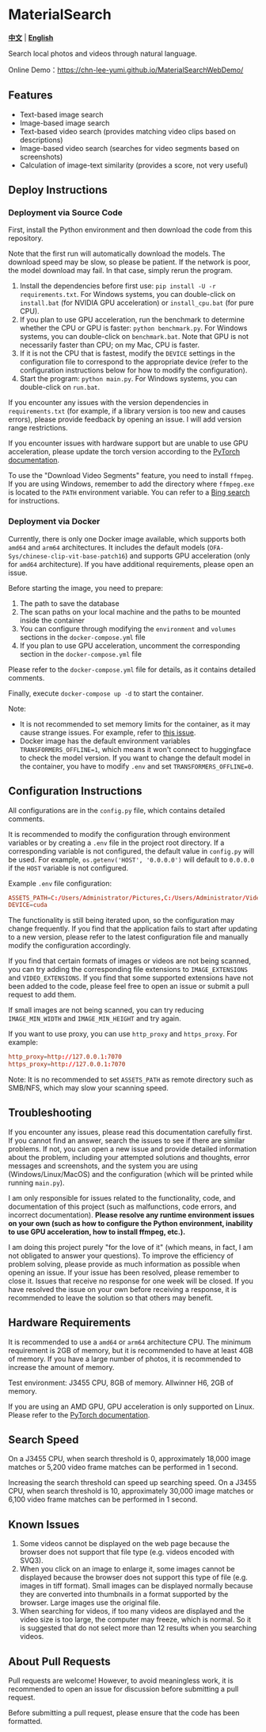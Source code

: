 # MaterialSearch

[**中文**](./README.md) | [**English**](./README_EN.md)

Search local photos and videos through natural language.

Online Demo：https://chn-lee-yumi.github.io/MaterialSearchWebDemo/

## Features

- Text-based image search
- Image-based image search
- Text-based video search (provides matching video clips based on descriptions)
- Image-based video search (searches for video segments based on screenshots)
- Calculation of image-text similarity (provides a score, not very useful)

## Deploy Instructions

### Deployment via Source Code

First, install the Python environment and then download the code from this repository.

Note that the first run will automatically download the models. The download speed may be slow, so please be patient. If the network is poor, the model download may fail. In that case, simply rerun the program.

1. Install the dependencies before first use: `pip install -U -r requirements.txt`. For Windows systems, you can double-click on `install.bat` (for NVIDIA GPU acceleration) or `install_cpu.bat` (for pure CPU).
2. If you plan to use GPU acceleration, run the benchmark to determine whether the CPU or GPU is faster: `python benchmark.py`. For Windows systems, you can double-click on `benchmark.bat`. Note that GPU is not necessarily faster than CPU; on my Mac, CPU is faster.
3. If it is not the CPU that is fastest, modify the `DEVICE` settings in the configuration file to correspond to the appropriate device (refer to the configuration instructions below for how to modify the configuration).
4. Start the program: `python main.py`. For Windows systems, you can double-click on `run.bat`.

If you encounter any issues with the version dependencies in `requirements.txt` (for example, if a library version is too new and causes errors), please provide feedback by opening an issue. I will add version range restrictions.

If you encounter issues with hardware support but are unable to use GPU acceleration, please update the torch version according to the [PyTorch documentation](https://pytorch.org/get-started/locally/).

To use the "Download Video Segments" feature, you need to install `ffmpeg`. If you are using Windows, remember to add the directory where `ffmpeg.exe` is located to the `PATH` environment variable. You can refer to a [Bing search](https://bing.com/search?q=windows+add+path+environment+variable) for instructions.

### Deployment via Docker

Currently, there is only one Docker image available, which supports both `amd64` and `arm64` architectures. It includes the default models (`OFA-Sys/chinese-clip-vit-base-patch16`) and supports GPU acceleration (only for `amd64` architecture). If you have additional requirements, please open an issue.

Before starting the image, you need to prepare:

1. The path to save the database
2. The scan paths on your local machine and the paths to be mounted inside the container
3. You can configure through modifying the `environment` and `volumes` sections in the `docker-compose.yml` file
4. If you plan to use GPU acceleration, uncomment the corresponding section in the `docker-compose.yml` file

Please refer to the `docker-compose.yml` file for details, as it contains detailed comments.

Finally, execute `docker-compose up -d` to start the container.

Note:
- It is not recommended to set memory limits for the container, as it may cause strange issues. For example, refer to [this issue](https://github.com/chn-lee-yumi/MaterialSearch/issues/6).
- Docker image has the default environment variables `TRANSFORMERS_OFFLINE=1`, which means it won't connect to huggingface to check the model version. If you want to change the default model in the container, you have to modify `.env` and set `TRANSFORMERS_OFFLINE=0`.

## Configuration Instructions

All configurations are in the `config.py` file, which contains detailed comments.

It is recommended to modify the configuration through environment variables or by creating a `.env` file in the project root directory. If a corresponding variable is not configured, the default value in `config.py` will be used. For example, `os.getenv('HOST', '0.0.0.0')` will default to `0.0.0.0` if the `HOST` variable is not configured.

Example `.env` file configuration:

```conf
ASSETS_PATH=C:/Users/Administrator/Pictures,C:/Users/Administrator/Videos
DEVICE=cuda
```

The functionality is still being iterated upon, so the configuration may change frequently. If you find that the application fails to start after updating to a new version, please refer to the latest configuration file and manually modify the configuration accordingly.

If you find that certain formats of images or videos are not being scanned, you can try adding the corresponding file extensions to `IMAGE_EXTENSIONS` and `VIDEO_EXTENSIONS`. If you find that some supported extensions have not been added to the code, please feel free to open an issue or submit a pull request to add them.

If small images are not being scanned, you can try reducing `IMAGE_MIN_WIDTH` and `IMAGE_MIN_HEIGHT` and try again.

If you want to use proxy, you can use `http_proxy` and `https_proxy`. For example: 

```conf
http_proxy=http://127.0.0.1:7070
https_proxy=http://127.0.0.1:7070
```

Note: It is no recommended to set `ASSETS_PATH` as remote directory such as SMB/NFS, which may slow your scanning speed.

## Troubleshooting

If you encounter any issues, please read this documentation carefully first. If you cannot find an answer, search the issues to see if there are similar problems. If not, you can open a new issue and provide detailed information about the problem, including your attempted solutions and thoughts, error messages and screenshots, and the system you are using (Windows/Linux/MacOS) and the configuration (which will be printed while running `main.py`).

I am only responsible for issues related to the functionality, code, and documentation of this project (such as malfunctions, code errors, and incorrect documentation). **Please resolve any runtime environment issues on your own (such as how to configure the Python environment, inability to use GPU acceleration, how to install ffmpeg, etc.).**

I am doing this project purely "for the love of it" (which means, in fact, I am not obligated to answer your questions). To improve the efficiency of problem solving, please provide as much information as possible when opening an issue. If your issue has been resolved, please remember to close it. Issues that receive no response for one week will be closed. If you have resolved the issue on your own before receiving a response, it is recommended to leave the solution so that others may benefit.

## Hardware Requirements

It is recommended to use a `amd64` or `arm64` architecture CPU. The minimum requirement is 2GB of memory, but it is recommended to have at least 4GB of memory. If you have a large number of photos, it is recommended to increase the amount of memory.

Test environment: J3455 CPU, 8GB of memory. Allwinner H6, 2GB of memory.

If you are using an AMD GPU, GPU acceleration is only supported on Linux. Please refer to the [PyTorch documentation](https://pytorch.org/get-started/locally/).

## Search Speed

On a J3455 CPU, when search threshold is 0, approximately 18,000 image matches or 5,200 video frame matches can be performed in 1 second.

Increasing the search threshold can speed up searching speed. On a J3455 CPU, when search threshold is 10, approximately 30,000 image matches or 6,100 video frame matches can be performed in 1 second.

## Known Issues

1. Some videos cannot be displayed on the web page because the browser does not support that file type (e.g. videos encoded with SVQ3).
2. When you click on an image to enlarge it, some images cannot be displayed because the browser does not support this type of file (e.g. images in tiff format). Small images can be displayed normally because they are converted into thumbnails in a format supported by the browser. Large images use the original file.
3. When searching for videos, if too many videos are displayed and the video size is too large, the computer may freeze, which is normal. So it is suggested that do not select more than 12 results when you searching videos.

## About Pull Requests

Pull requests are welcome! However, to avoid meaningless work, it is recommended to open an issue for discussion before submitting a pull request.

Before submitting a pull request, please ensure that the code has been formatted.
